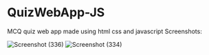 # QuizWebApp-JS
MCQ quiz web app made using html css and javascript
Screenshots:

![Screenshot (336)](https://github.com/striderzz/QuizWebApp-JS/assets/72110940/4e182640-1c2e-4bd8-aeaa-8fae74869ea2)
![Screenshot (334)](https://github.com/striderzz/QuizWebApp-JS/assets/72110940/1211d621-0ae9-49cd-8ae6-309ad5858ee8)
